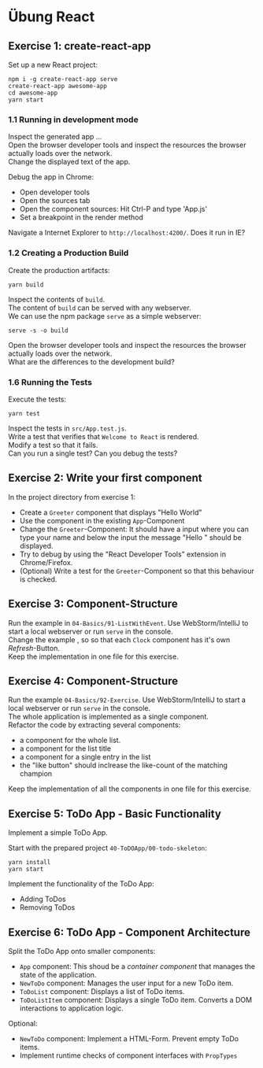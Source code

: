 # Übung React 

## Exercise 1: create-react-app

Set up a new React project:

	npm i -g create-react-app serve
	create-react-app awesome-app
	cd awesome-app
	yarn start
	
### 1.1 Running in development mode

Inspect the generated app ...  
Open the browser developer tools and inspect the resources the browser actually loads over the network.  
Change the displayed text of the app.

Debug the app in Chrome:

- Open developer tools
- Open the sources tab
- Open the component sources: Hit Ctrl-P and type 'App.js'
- Set a breakpoint in the render method

Navigate a Internet Explorer to `http://localhost:4200/`. Does it run in IE?

### 1.2 Creating a Production Build

Create the production artifacts:

	yarn build 
	
Inspect the contents of `build`.  
The content of `build` can be served with any webserver.  
We can use the npm package `serve` as a simple webserver:

	serve -s -o build
	
Open the browser developer tools and inspect the resources the browser actually loads over the network.  
What are the differences to the development build?


### 1.6 Running the Tests

Execute the tests:

	yarn test
	
Inspect the tests in `src/App.test.js`.  
Write a test that verifies that `Welcome to React` is rendered.  
Modify a test so that it fails.  
Can you run a single test?
Can you debug the tests?  



## Exercise 2: Write your first component

In the project directory from exercise 1:

- Create a `Greeter` component that displays "Hello World"
- Use the component in the existing `App`-Component
- Change the `Greeter`-Component: It should have a input where you can type your name and below the input the message "Hello <name>" should be displayed.
- Try to debug by using the "React Developer Tools" extension in Chrome/Firefox.
- (Optional) Write a test for the `Greeter`-Component so that this behaviour is checked.



## Exercise 3: Component-Structure

Run the example in `04-Basics/91-ListWithEvent`. Use WebStorm/IntelliJ to start a local webserver or run `serve` in the console.  
Change the example , so so that each `Clock` component has it's own *Refresh*-Button.  
Keep the implementation in one file for this exercise.



## Exercise 4: Component-Structure

Run the example `04-Basics/92-Exercise`.  Use WebStorm/IntelliJ to start a local webserver or run `serve` in the console.    
The whole application is implemented as a single component.  
Refactor the code by extracting several components:

- a component for the whole list.
- a component for the list title
- a component for a single entry in the list
- the "like button"  should inclrease the like-count of the matching champion

Keep the implementation of all the components in one file for this exercise.


## Exercise 5: ToDo App - Basic Functionality

Implement a simple ToDo App.

Start with the prepared project `40-ToDOApp/00-todo-skeleton`:

	yarn install
	yarn start
	
Implement the functionality of the ToDo App:

- Adding ToDos
- Removing ToDos	


## Exercise 6: ToDo App - Component Architecture

Split the ToDo App onto smaller components:

- `App` component: This shoud be a *container component* that manages the state of the application.
- `NewToDo` component: Manages the user input for a new ToDo item.
- `ToDoList` component: Displays a list of ToDo items.
- `ToDoListItem` component: Displays a single ToDo item. Converts a DOM interactions to application logic.

Optional:

- `NewToDo` component: Implement a HTML-Form. Prevent empty ToDo items.
- Implement runtime checks of component interfaces with `PropTypes`